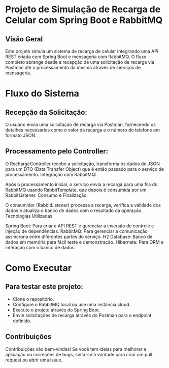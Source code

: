 # Projeto de Simulação de Recarga de Celular com Spring Boot e RabbitMQ
## Visão Geral
Este projeto simula um sistema de recarga de celular integrando uma API REST criada com Spring Boot e mensageria com RabbitMQ. O fluxo completo abrange desde a recepção de uma solicitação de recarga via Postman até o processamento da mesma através de serviços de mensageria.

# Fluxo do Sistema
## Recepção da Solicitação:

O usuário envia uma solicitação de recarga via Postman, fornecendo os detalhes necessários como o valor da recarga e o número do telefone em formato JSON.

## Processamento pelo Controller:

O RechargeController recebe a solicitação, transforma os dados de JSON para um DTO (Data Transfer Object) que é então passado para o serviço de processamento.
Integração com RabbitMQ:

Após o processamento inicial, o serviço envia a recarga para uma fila do RabbitMQ usando RabbitTemplate, que depois é consumida por um RabbitListener.
Consumo e Finalização:

O consumidor (RabbitListener) processa a recarga, verifica a validade dos dados e atualiza o banco de dados com o resultado da operação.
Tecnologias Utilizadas

Spring Boot: Para criar a API REST e gerenciar a inversão de controle e injeção de dependências.
RabbitMQ: Para gerenciar a comunicação assíncrona entre diferentes partes do serviço.
H2 Database: Banco de dados em memória para fácil teste e demonstração.
Hibernate: Para ORM e interação com o banco de dados.

# Como Executar
## Para testar este projeto:

- Clone o repositório.
- Configure o RabbitMQ local ou use uma instância cloud.
- Execute o projeto através do Spring Boot.
- Envie solicitações de recarga através do Postman para o endpoint definido.
  
## Contribuições
Contribuições são bem-vindas! Se você tem ideias para melhorar a aplicação ou correções de bugs, sinta-se à vontade para criar um pull request ou abrir uma issue.
